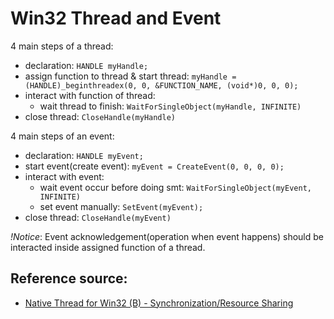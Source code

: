 # Win32 Thread and Event

4 main steps of a thread:
 - declaration: `HANDLE myHandle;`
 - assign function to thread & start thread: `myHandle = (HANDLE)_beginthreadex(0, 0, &FUNCTION_NAME, (void*)0, 0, 0);`
 - interact with function of thread:
   - wait thread to finish: `WaitForSingleObject(myHandle, INFINITE)`
 - close thread: `CloseHandle(myHandle)`

4 main steps of an event:
 - declaration: `HANDLE myEvent;`
 - start event(create event): `myEvent = CreateEvent(0, 0, 0, 0);`
 - interact with event:
    - wait event occur before doing smt: `WaitForSingleObject(myEvent, INFINITE)`
    - set event manually: `SetEvent(myEvent);`
 - close thread: `CloseHandle(myEvent)`

*!Notice*: Event acknowledgement(operation when event happens) should be interacted inside assigned function of a thread.

## Reference source:
 - [Native Thread for Win32 (B) - Synchronization/Resource Sharing](https://www.bogotobogo.com/cplusplus/multithreading_win32B.phphttps://www.bogotobogo.com/cplusplus/multithreading_win32B.php)